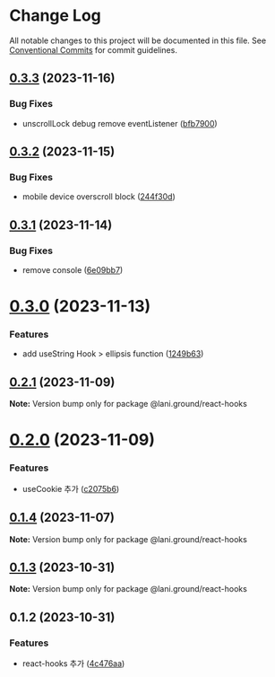 # Change Log

All notable changes to this project will be documented in this file.
See [Conventional Commits](https://conventionalcommits.org) for commit guidelines.

## [0.3.3](https://github.com/go-lani/lani.ground/compare/@lani.ground/react-hooks@0.3.2...@lani.ground/react-hooks@0.3.3) (2023-11-16)


### Bug Fixes

* unscrollLock debug remove eventListener ([bfb7900](https://github.com/go-lani/lani.ground/commit/bfb7900754463f113407a3d1ae3f708ef618e30c))





## [0.3.2](https://github.com/go-lani/lani.ground/compare/@lani.ground/react-hooks@0.3.1...@lani.ground/react-hooks@0.3.2) (2023-11-15)


### Bug Fixes

* mobile device overscroll block ([244f30d](https://github.com/go-lani/lani.ground/commit/244f30d9a8e8bc42460acee57eac9dec11f9a0bf))





## [0.3.1](https://github.com/go-lani/lani.ground/compare/@lani.ground/react-hooks@0.3.0...@lani.ground/react-hooks@0.3.1) (2023-11-14)


### Bug Fixes

* remove console ([6e09bb7](https://github.com/go-lani/lani.ground/commit/6e09bb746b1778c16212e1f1cee2bf0efa74b7f8))





# [0.3.0](https://github.com/go-lani/lani.ground/compare/@lani.ground/react-hooks@0.2.1...@lani.ground/react-hooks@0.3.0) (2023-11-13)


### Features

* add useString Hook > ellipsis function ([1249b63](https://github.com/go-lani/lani.ground/commit/1249b6332411e3ab70e3dddee787b83224fd0f36))





## [0.2.1](https://github.com/go-lani/lani.ground/compare/@lani.ground/react-hooks@0.2.0...@lani.ground/react-hooks@0.2.1) (2023-11-09)

**Note:** Version bump only for package @lani.ground/react-hooks





# [0.2.0](https://github.com/go-lani/lani.ground/compare/@lani.ground/react-hooks@0.1.4...@lani.ground/react-hooks@0.2.0) (2023-11-09)


### Features

* useCookie 추가 ([c2075b6](https://github.com/go-lani/lani.ground/commit/c2075b6fe5fe9c606715d5b257cd42cf6c4418ed))





## [0.1.4](https://github.com/go-lani/lani.ground/compare/@lani.ground/react-hooks@0.1.3...@lani.ground/react-hooks@0.1.4) (2023-11-07)

**Note:** Version bump only for package @lani.ground/react-hooks





## [0.1.3](https://github.com/go-lani/lani.ground/compare/@lani.ground/react-hooks@0.1.2...@lani.ground/react-hooks@0.1.3) (2023-10-31)

**Note:** Version bump only for package @lani.ground/react-hooks





## 0.1.2 (2023-10-31)


### Features

* react-hooks 추가 ([4c476aa](https://github.com/go-lani/lani.ground/commit/4c476aab21513967045d786d51d9f436ad46944f))
